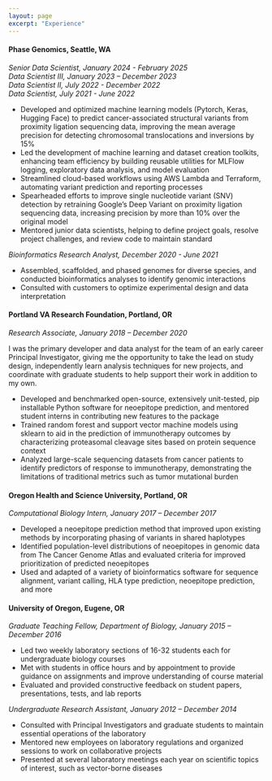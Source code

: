 ```yaml
---
layout: page
excerpt: "Experience"
---
```


#### Phase Genomics, Seattle, WA

_Senior Data Scientist, January 2024 - February 2025_\
_Data Scientist III, January 2023 – December 2023_\
_Data Scientist II, July 2022 - December 2022_\
_Data Scientist, July 2021 - June 2022_

-	Developed and optimized machine learning models (Pytorch, Keras, Hugging Face) to predict cancer-associated structural variants from proximity ligation sequencing data, improving the mean average precision for detecting chromosomal translocations and inversions by 15%
-	Led the development of machine learning and dataset creation toolkits, enhancing team efficiency by building reusable utilities for MLFlow logging, exploratory data analysis, and model evaluation
- Streamlined cloud-based workflows using AWS Lambda and Terraform, automating variant prediction and reporting processes
- Spearheaded efforts to improve single nucleotide variant (SNV) detection by retraining Google’s Deep Variant on proximity ligation sequencing data, increasing precision by more than 10% over the original model
- Mentored junior data scientists, helping to define project goals, resolve project challenges, and review code to maintain standard

_Bioinformatics Research Analyst, December 2020 - June 2021_

-	Assembled, scaffolded, and phased genomes for diverse species, and conducted bioinformatics analyses to identify genomic interactions
-	Consulted with customers to optimize experimental design and data interpretation

#### Portland VA Research Foundation, Portland, OR

_Research Associate, January 2018 – December 2020_

I was the primary developer and data analyst for the team of an early career Principal Investigator, giving me the opportunity to take the lead on study design, independently learn analysis techniques for new projects, and coordinate with graduate students to help support their work in addition to my own.

-	Developed and benchmarked open-source, extensively unit-tested, pip installable Python software for neoepitope prediction, and mentored student interns in contributing new features to the package
-	Trained random forest and support vector machine models using sklearn to aid in the prediction of immunotherapy outcomes by characterizing proteasomal cleavage sites based on protein sequence context
-	Analyzed large-scale sequencing datasets from cancer patients to identify predictors of response to immunotherapy, demonstrating the limitations of traditional metrics such as tumor mutational burden

#### Oregon Health and Science University, Portland, OR

_Computational Biology Intern, January 2017 – December 2017_

-	Developed a neoepitope prediction method that improved upon existing methods by incorporating phasing of variants in shared haplotypes
-	Identified population-level distributions of neoepitopes in genomic data from The Cancer Genome Atlas and evaluated criteria for improved prioritization of predicted neoepitopes
-	Used and adapted of a variety of bioinformatics software for sequence alignment, variant calling, HLA type prediction, neoepitope prediction, and more

#### University of Oregon, Eugene, OR

_Graduate Teaching Fellow, Department of Biology, January 2015 – December 2016_

-	Led two weekly laboratory sections of 16-32 students each for undergraduate biology courses
-	Met with students in office hours and by appointment to provide guidance on assignments and improve understanding of course material
-	Evaluated and provided constructive feedback on student papers, presentations, tests, and lab reports	

_Undergraduate Research Assistant, January 2012 – December 2014_

-	Consulted with Principal Investigators and graduate students to maintain essential operations of the laboratory
-	Mentored new employees on laboratory regulations and organized sessions to work on collaborative projects
-	Presented at several laboratory meetings each year on scientific topics of interest, such as vector-borne diseases

